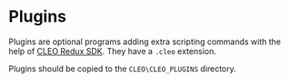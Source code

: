 # Plugins

Plugins are optional programs adding extra scripting commands with the help of [CLEO Redux SDK](./using-sdk.md). They have a `.cleo` extension.

Plugins should be copied to the `CLEO\CLEO_PLUGINS` directory.